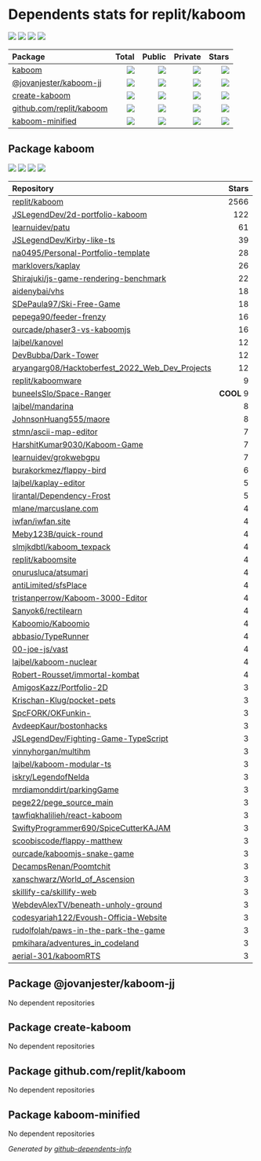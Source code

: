 # Dependents stats for replit/kaboom

[![](https://img.shields.io/static/v1?label=Used%20by&message=60&color=informational&logo=slickpic)](https://github.com/replit/kaboom/network/dependents)
[![](https://img.shields.io/static/v1?label=Used%20by%20(public)&message=60&color=informational&logo=slickpic)](https://github.com/replit/kaboom/network/dependents)
[![](https://img.shields.io/static/v1?label=Used%20by%20(private)&message=-60&color=informational&logo=slickpic)](https://github.com/replit/kaboom/network/dependents)
[![](https://img.shields.io/static/v1?label=Used%20by%20(stars)&message=3&color=informational&logo=slickpic)](https://github.com/replit/kaboom/network/dependents)

| Package    | Total  | Public | Private | Stars |
| :--------  | -----: | -----: | -----:  | ----: |
| [kaboom](#package-kaboom)    | [![](https://img.shields.io/static/v1?label=Used%20by&message=60&color=informational&logo=slickpic)](https://github.com/replit/kaboom/network/dependents?package_id=UGFja2FnZS0xMzQ2ODgyMw%3D%3D)  | [![](https://img.shields.io/static/v1?label=Used%20by%20(public)&message=60&color=informational&logo=slickpic)](https://github.com/replit/kaboom/network/dependents?package_id=UGFja2FnZS0xMzQ2ODgyMw%3D%3D) | [![](https://img.shields.io/static/v1?label=Used%20by%20(private)&message=-60&color=informational&logo=slickpic)](https://github.com/replit/kaboom/network/dependents?package_id=UGFja2FnZS0xMzQ2ODgyMw%3D%3D) | [![](https://img.shields.io/static/v1?label=Used%20by%20(stars)&message=3&color=informational&logo=slickpic)](https://github.com/replit/kaboom/network/dependents?package_id=UGFja2FnZS0xMzQ2ODgyMw%3D%3D) |
| [@jovanjester/kaboom-jj](#package-jovanjesterkaboom-jj)    | [![](https://img.shields.io/static/v1?label=Used%20by&message=0&color=informational&logo=slickpic)](https://github.com/replit/kaboom/network/dependents?package_id=UGFja2FnZS0zNTM3MDQ4MTgy)  | [![](https://img.shields.io/static/v1?label=Used%20by%20(public)&message=0&color=informational&logo=slickpic)](https://github.com/replit/kaboom/network/dependents?package_id=UGFja2FnZS0zNTM3MDQ4MTgy) | [![](https://img.shields.io/static/v1?label=Used%20by%20(private)&message=0&color=informational&logo=slickpic)](https://github.com/replit/kaboom/network/dependents?package_id=UGFja2FnZS0zNTM3MDQ4MTgy) | [![](https://img.shields.io/static/v1?label=Used%20by%20(stars)&message=0&color=informational&logo=slickpic)](https://github.com/replit/kaboom/network/dependents?package_id=UGFja2FnZS0zNTM3MDQ4MTgy) |
| [create-kaboom](#package-create-kaboom)    | [![](https://img.shields.io/static/v1?label=Used%20by&message=0&color=informational&logo=slickpic)](https://github.com/replit/kaboom/network/dependents?package_id=UGFja2FnZS0yOTkwMTI1MDcy)  | [![](https://img.shields.io/static/v1?label=Used%20by%20(public)&message=0&color=informational&logo=slickpic)](https://github.com/replit/kaboom/network/dependents?package_id=UGFja2FnZS0yOTkwMTI1MDcy) | [![](https://img.shields.io/static/v1?label=Used%20by%20(private)&message=0&color=informational&logo=slickpic)](https://github.com/replit/kaboom/network/dependents?package_id=UGFja2FnZS0yOTkwMTI1MDcy) | [![](https://img.shields.io/static/v1?label=Used%20by%20(stars)&message=0&color=informational&logo=slickpic)](https://github.com/replit/kaboom/network/dependents?package_id=UGFja2FnZS0yOTkwMTI1MDcy) |
| [github.com/replit/kaboom](#package-github.comreplitkaboom)    | [![](https://img.shields.io/static/v1?label=Used%20by&message=0&color=informational&logo=slickpic)](https://github.com/replit/kaboom/network/dependents?package_id=UGFja2FnZS00NTI5NTAyNTQ2)  | [![](https://img.shields.io/static/v1?label=Used%20by%20(public)&message=0&color=informational&logo=slickpic)](https://github.com/replit/kaboom/network/dependents?package_id=UGFja2FnZS00NTI5NTAyNTQ2) | [![](https://img.shields.io/static/v1?label=Used%20by%20(private)&message=0&color=informational&logo=slickpic)](https://github.com/replit/kaboom/network/dependents?package_id=UGFja2FnZS00NTI5NTAyNTQ2) | [![](https://img.shields.io/static/v1?label=Used%20by%20(stars)&message=0&color=informational&logo=slickpic)](https://github.com/replit/kaboom/network/dependents?package_id=UGFja2FnZS00NTI5NTAyNTQ2) |
| [kaboom-minified](#package-kaboom-minified)    | [![](https://img.shields.io/static/v1?label=Used%20by&message=0&color=informational&logo=slickpic)](https://github.com/replit/kaboom/network/dependents?package_id=UGFja2FnZS0yNzA3NjYxNTQ5)  | [![](https://img.shields.io/static/v1?label=Used%20by%20(public)&message=0&color=informational&logo=slickpic)](https://github.com/replit/kaboom/network/dependents?package_id=UGFja2FnZS0yNzA3NjYxNTQ5) | [![](https://img.shields.io/static/v1?label=Used%20by%20(private)&message=0&color=informational&logo=slickpic)](https://github.com/replit/kaboom/network/dependents?package_id=UGFja2FnZS0yNzA3NjYxNTQ5) | [![](https://img.shields.io/static/v1?label=Used%20by%20(stars)&message=0&color=informational&logo=slickpic)](https://github.com/replit/kaboom/network/dependents?package_id=UGFja2FnZS0yNzA3NjYxNTQ5) |

## Package kaboom

[![](https://img.shields.io/static/v1?label=Used%20by&message=60&color=informational&logo=slickpic)](https://github.com/replit/kaboom/network/dependents?package_id=UGFja2FnZS0xMzQ2ODgyMw%3D%3D)
[![](https://img.shields.io/static/v1?label=Used%20by%20(public)&message=60&color=informational&logo=slickpic)](https://github.com/replit/kaboom/network/dependents?package_id=UGFja2FnZS0xMzQ2ODgyMw%3D%3D)
[![](https://img.shields.io/static/v1?label=Used%20by%20(private)&message=-60&color=informational&logo=slickpic)](https://github.com/replit/kaboom/network/dependents?package_id=UGFja2FnZS0xMzQ2ODgyMw%3D%3D)
[![](https://img.shields.io/static/v1?label=Used%20by%20(stars)&message=3&color=informational&logo=slickpic)](https://github.com/replit/kaboom/network/dependents?package_id=UGFja2FnZS0xMzQ2ODgyMw%3D%3D)

| Repository | Stars  |
| :--------  | -----: |
|[replit/kaboom](https://github.com/replit/kaboom) | 2566 |
|[JSLegendDev/2d-portfolio-kaboom](https://github.com/JSLegendDev/2d-portfolio-kaboom) | 122 |
|[learnuidev/patu](https://github.com/learnuidev/patu) | 61 |
|[JSLegendDev/Kirby-like-ts](https://github.com/JSLegendDev/Kirby-like-ts) | 39 |
|[na0495/Personal-Portfolio-template](https://github.com/na0495/Personal-Portfolio-template) | 28 |
|[marklovers/kaplay](https://github.com/marklovers/kaplay) | 26 |
|[Shirajuki/js-game-rendering-benchmark](https://github.com/Shirajuki/js-game-rendering-benchmark) | 22 |
|[aidenybai/vhs](https://github.com/aidenybai/vhs) | 18 |
|[SDePaula97/Ski-Free-Game](https://github.com/SDePaula97/Ski-Free-Game) | 18 |
|[pepega90/feeder-frenzy](https://github.com/pepega90/feeder-frenzy) | 16 |
|[ourcade/phaser3-vs-kaboomjs](https://github.com/ourcade/phaser3-vs-kaboomjs) | 16 |
|[lajbel/kanovel](https://github.com/lajbel/kanovel) | 12 |
|[DevBubba/Dark-Tower](https://github.com/DevBubba/Dark-Tower) | 12 |
|[aryangarg08/Hacktoberfest_2022_Web_Dev_Projects](https://github.com/aryangarg08/Hacktoberfest_2022_Web_Dev_Projects) | 12 |
|[replit/kaboomware](https://github.com/replit/kaboomware) | 9 |
|[buneeIsSlo/Space-Ranger](https://github.com/buneeIsSlo/Space-Ranger) | **COOL** 9 | 
|[lajbel/mandarina](https://github.com/lajbel/mandarina) | 8 |
|[JohnsonHuang555/maore](https://github.com/JohnsonHuang555/maore) | 8 |
|[stmn/ascii-map-editor](https://github.com/stmn/ascii-map-editor) | 7 |
|[HarshitKumar9030/Kaboom-Game](https://github.com/HarshitKumar9030/Kaboom-Game) | 7 |
|[learnuidev/grokwebgpu](https://github.com/learnuidev/grokwebgpu) | 7 |
|[burakorkmez/flappy-bird](https://github.com/burakorkmez/flappy-bird) | 6 |
|[lajbel/kaplay-editor](https://github.com/lajbel/kaplay-editor) | 5 |
|[lirantal/Dependency-Frost](https://github.com/lirantal/Dependency-Frost) | 5 |
|[mlane/marcuslane.com](https://github.com/mlane/marcuslane.com) | 4 |
|[iwfan/iwfan.site](https://github.com/iwfan/iwfan.site) | 4 |
|[Meby123B/quick-round](https://github.com/Meby123B/quick-round) | 4 |
|[slmjkdbtl/kaboom_texpack](https://github.com/slmjkdbtl/kaboom_texpack) | 4 |
|[replit/kaboomsite](https://github.com/replit/kaboomsite) | 4 |
|[onurusluca/atsumari](https://github.com/onurusluca/atsumari) | 4 |
|[antiLimited/sfsPlace](https://github.com/antiLimited/sfsPlace) | 4 |
|[tristanperrow/Kaboom-3000-Editor](https://github.com/tristanperrow/Kaboom-3000-Editor) | 4 |
|[Sanyok6/rectilearn](https://github.com/Sanyok6/rectilearn) | 4 |
|[Kaboomio/Kaboomio](https://github.com/Kaboomio/Kaboomio) | 4 |
|[abbasio/TypeRunner](https://github.com/abbasio/TypeRunner) | 4 |
|[00-joe-js/vast](https://github.com/00-joe-js/vast) | 4 |
|[lajbel/kaboom-nuclear](https://github.com/lajbel/kaboom-nuclear) | 4 |
|[Robert-Rousset/immortal-kombat](https://github.com/Robert-Rousset/immortal-kombat) | 4 |
|[AmigosKazz/Portfolio-2D](https://github.com/AmigosKazz/Portfolio-2D) | 3 |
|[Krischan-Klug/pocket-pets](https://github.com/Krischan-Klug/pocket-pets) | 3 |
|[SpcFORK/OKFunkin-](https://github.com/SpcFORK/OKFunkin-) | 3 |
|[AvdeepKaur/bostonhacks](https://github.com/AvdeepKaur/bostonhacks) | 3 |
|[JSLegendDev/Fighting-Game-TypeScript](https://github.com/JSLegendDev/Fighting-Game-TypeScript) | 3 |
|[vinnyhorgan/multihm](https://github.com/vinnyhorgan/multihm) | 3 |
|[lajbel/kaboom-modular-ts](https://github.com/lajbel/kaboom-modular-ts) | 3 |
|[iskry/LegendofNelda](https://github.com/iskry/LegendofNelda) | 3 |
|[mrdiamonddirt/parkingGame](https://github.com/mrdiamonddirt/parkingGame) | 3 |
|[pege22/pege_source_main](https://github.com/pege22/pege_source_main) | 3 |
|[tawfiqkhalilieh/react-kaboom](https://github.com/tawfiqkhalilieh/react-kaboom) | 3 |
|[SwiftyProgrammer690/SpiceCutterKAJAM](https://github.com/SwiftyProgrammer690/SpiceCutterKAJAM) | 3 |
|[scoobiscode/flappy-matthew](https://github.com/scoobiscode/flappy-matthew) | 3 |
|[ourcade/kaboomjs-snake-game](https://github.com/ourcade/kaboomjs-snake-game) | 3 |
|[DecampsRenan/Poomtchit](https://github.com/DecampsRenan/Poomtchit) | 3 |
|[xanschwarz/World_of_Ascension](https://github.com/xanschwarz/World_of_Ascension) | 3 |
|[skillify-ca/skillify-web](https://github.com/skillify-ca/skillify-web) | 3 |
|[WebdevAlexTV/beneath-unholy-ground](https://github.com/WebdevAlexTV/beneath-unholy-ground) | 3 |
|[codesyariah122/Evoush-Officia-Website](https://github.com/codesyariah122/Evoush-Officia-Website) | 3 |
|[rudolfolah/paws-in-the-park-the-game](https://github.com/rudolfolah/paws-in-the-park-the-game) | 3 |
|[pmkihara/adventures_in_codeland](https://github.com/pmkihara/adventures_in_codeland) | 3 |
|[aerial-301/kaboomRTS](https://github.com/aerial-301/kaboomRTS) | 3 |

## Package @jovanjester/kaboom-jj

No dependent repositories

## Package create-kaboom

No dependent repositories

## Package github.com/replit/kaboom

No dependent repositories

## Package kaboom-minified

No dependent repositories

_Generated by [github-dependents-info](https://github.com/nvuillam/github-dependents-info)_
